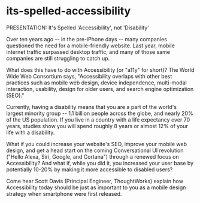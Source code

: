 # its-spelled-accessibility
PRESENTATION: It's Spelled 'Accessibility', not 'Disability'

Over ten years ago -- in the pre-iPhone days -- many companies questioned the need for a mobile-friendly website. Last year, mobile internet traffic surpassed desktop traffic, and many of those same companies are still struggling to catch up.

What does this have to do with Accessibility (or "a11y" for short)? The World Wide Web Consortium says, "Accessibility overlaps with other best practices such as mobile web design, device independence, multi-modal interaction, usability, design for older users, and search engine optimization (SEO)."

Currently, having a disability means that you are a part of the world's largest minority group -- 1.1 billion people across the globe, and nearly 20% of the US population. If you live in a country with a life expectancy over 70 years, studies show you will spend roughly 8 years or almost 12% of your life with a disability.

What if you could increase your website's SEO, improve your mobile web design, and get a head start on the coming Conversational UI revolution ("Hello Alexa, Siri, Google, and Cortana") through a renewed focus on Accessibility? And what if, while you did it, you increased your user base by potentially 10-20% by making it more accessible to disabled users?

Come hear Scott Davis (Principal Engineer, ThoughtWorks) explain how Accessibility today should be just as important to you as a mobile design strategy when smartphone were first released.
